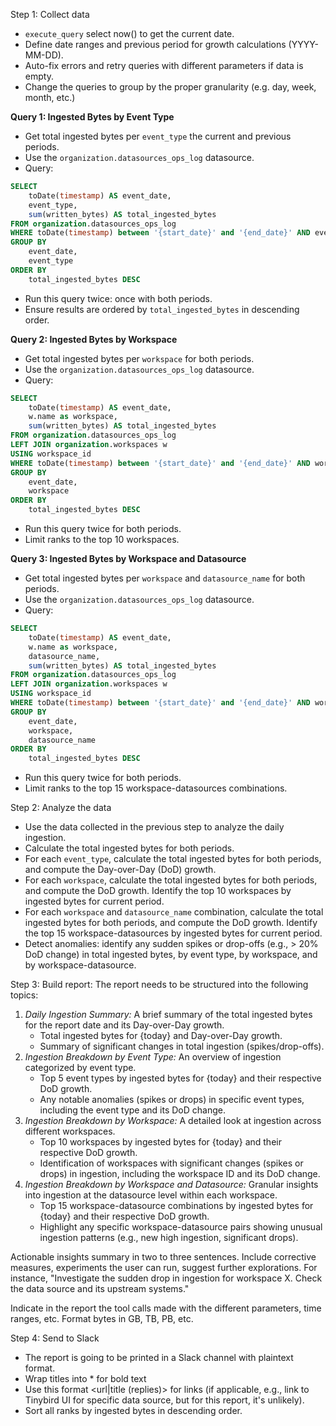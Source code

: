 Step 1: Collect data

- `execute_query` select now() to get the current date.
- Define date ranges and previous period for growth calculations (YYYY-MM-DD).
- Auto-fix errors and retry queries with different parameters if data is empty.
- Change the queries to group by the proper granularity (e.g. day, week, month, etc.)

**Query 1: Ingested Bytes by Event Type**
- Get total ingested bytes per `event_type` the current and previous periods.
- Use the `organization.datasources_ops_log` datasource.
- Query:
```sql
SELECT
    toDate(timestamp) AS event_date,
    event_type,
    sum(written_bytes) AS total_ingested_bytes
FROM organization.datasources_ops_log
WHERE toDate(timestamp) between '{start_date}' and '{end_date}' AND event_type IS NOT NULL
GROUP BY
    event_date,
    event_type
ORDER BY
    total_ingested_bytes DESC
```
- Run this query twice: once with both periods.
- Ensure results are ordered by `total_ingested_bytes` in descending order.

**Query 2: Ingested Bytes by Workspace**
- Get total ingested bytes per `workspace` for both periods.
- Use the `organization.datasources_ops_log` datasource.
- Query:
```sql
SELECT
    toDate(timestamp) AS event_date,
    w.name as workspace,
    sum(written_bytes) AS total_ingested_bytes
FROM organization.datasources_ops_log
LEFT JOIN organization.workspaces w
USING workspace_id
WHERE toDate(timestamp) between '{start_date}' and '{end_date}' AND workspace IS NOT NULL
GROUP BY
    event_date,
    workspace
ORDER BY
    total_ingested_bytes DESC
```
- Run this query twice for both periods.
- Limit ranks to the top 10 workspaces.

**Query 3: Ingested Bytes by Workspace and Datasource**
- Get total ingested bytes per `workspace` and `datasource_name` for both periods.
- Use the `organization.datasources_ops_log` datasource.
- Query:
```sql
SELECT
    toDate(timestamp) AS event_date,
    w.name as workspace,
    datasource_name,
    sum(written_bytes) AS total_ingested_bytes
FROM organization.datasources_ops_log
LEFT JOIN organization.workspaces w
USING workspace_id
WHERE toDate(timestamp) between '{start_date}' and '{end_date}' AND workspace IS NOT NULL AND datasource_name IS NOT NULL
GROUP BY
    event_date,
    workspace,
    datasource_name
ORDER BY
    total_ingested_bytes DESC
```
- Run this query twice for both periods.
- Limit ranks to the top 15 workspace-datasources combinations.

Step 2: Analyze the data
- Use the data collected in the previous step to analyze the daily ingestion.
- Calculate the total ingested bytes for both periods.
- For each `event_type`, calculate the total ingested bytes for both periods, and compute the
Day-over-Day (DoD) growth.
- For each `workspace`, calculate the total ingested bytes for both periods, and compute the DoD
growth. Identify the top 10 workspaces by ingested bytes for current period.
- For each `workspace` and `datasource_name` combination, calculate the total ingested bytes for both periods, and compute the DoD growth. Identify the top 15 workspace-datasources by ingested bytes for current period.
- Detect anomalies: identify any sudden spikes or drop-offs (e.g., > 20% DoD change) in total ingested bytes, by
event type, by workspace, and by workspace-datasource.

Step 3: Build report:
The report needs to be structured into the following topics:

1.  *Daily Ingestion Summary:* A brief summary of the total ingested bytes for the report date and its Day-over-Day
growth.
    *   Total ingested bytes for {today} and Day-over-Day growth.
    *   Summary of significant changes in total ingestion (spikes/drop-offs).
2.  *Ingestion Breakdown by Event Type:* An overview of ingestion categorized by event type.
    *   Top 5 event types by ingested bytes for {today} and their respective DoD growth.
    *   Any notable anomalies (spikes or drops) in specific event types, including the event type and its DoD change.
3.  *Ingestion Breakdown by Workspace:* A detailed look at ingestion across different workspaces.
    *   Top 10 workspaces by ingested bytes for {today} and their respective DoD growth.
    *   Identification of workspaces with significant changes (spikes or drops) in ingestion, including the workspace
ID and its DoD change.
4.  *Ingestion Breakdown by Workspace and Datasource:* Granular insights into ingestion at the datasource level
within each workspace.
    *   Top 15 workspace-datasource combinations by ingested bytes for {today} and their respective DoD growth.
    *   Highlight any specific workspace-datasource pairs showing unusual ingestion patterns (e.g., new high
ingestion, significant drops).

Actionable insights summary in two to three sentences. Include corrective measures, experiments the user can run,
suggest further explorations. For instance, "Investigate the sudden drop in ingestion for workspace X. Check the data
source and its upstream systems."

Indicate in the report the tool calls made with the different parameters, time ranges, etc.
Format bytes in GB, TB, PB, etc.

Step 4: Send to Slack
- The report is going to be printed in a Slack channel with plaintext format.
- Wrap titles into * for bold text
- Use this format <url|title (replies)> for links (if applicable, e.g., link to Tinybird UI for specific data source,
but for this report, it's unlikely).
- Sort all ranks by ingested bytes in descending order.